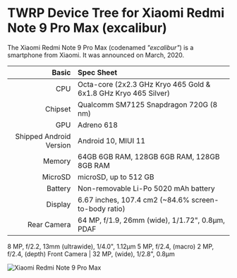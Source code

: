 TWRP Device Tree for Xiaomi Redmi Note 9 Pro Max (excalibur)
===========================================

The Xiaomi Redmi Note 9 Pro Max (codenamed _"excalibur"_) is a smartphone from Xiaomi.
It was announced on March, 2020.

Basic   | Spec Sheet
-------:|:-------------------------
CPU     | Octa-core (2x2.3 GHz Kryo 465 Gold & 6x1.8 GHz Kryo 465 Silver)
Chipset | Qualcomm SM7125 Snapdragon 720G (8 nm)
GPU     | Adreno 618
Shipped Android Version | Android 10, MIUI 11
Memory | 64GB 6GB RAM, 128GB 6GB RAM, 128GB 8GB RAM
MicroSD | microSD, up to 512 GB
Battery | Non-removable Li-Po 5020 mAh battery
Display | 6.67 inches, 107.4 cm2 (~84.6% screen-to-body ratio)
Rear Camera  | 64 MP, f/1.9, 26mm (wide), 1/1.72", 0.8µm, PDAF
8 MP, f/2.2, 13mm (ultrawide), 1/4.0", 1.12µm
5 MP, f/2.4, (macro)
2 MP, f/2.4, (depth)
Front Camera  |  32 MP, (wide), 1/2.8", 0.8µm

![
Xiaomi Redmi Note 9 Pro Max](https://fdn2.gsmarena.com/vv/pics/xiaomi/xiaomi-redmi-note-9-pro-max-1.jpg "
Xiaomi Redmi Note 9 Pro Max")
